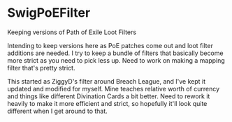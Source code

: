 # SwigPoEFilter
Keeping versions of Path of Exile Loot Filters

Intending to keep versions here as PoE patches come out and loot filter additions are needed.
I try to keep a bundle of filters that basically become more strict as you need to pick less up.
Need to work on making a mapping filter that's pretty strict.

This started as ZiggyD's filter around Breach League, and I've kept it updated and modified for myself. Mine teaches relative worth of currency and things like different Divination Cards a bit better. Need to rework it heavily to make it more efficient and strict, so hopefully it'll look quite different when I get around to that.
